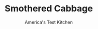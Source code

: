 ---
layout: ../../layouts/MarkdownPostLayout.astro
title: Smothered Cabbage
author: America's Test Kitchen
pubDate: 2023-03-15
description: "Who knew such humble ingredients could be so satisfying?"
image_url: https://res.cloudinary.com/hksqkdlah/image/upload/ar_1:1,c_fill,dpr_2.0,f_auto,fl_lossy.progressive.strip_profile,g_faces:auto,q_auto:low,w_344/35242_sfs-smothered-cabbage-5
tags: ["Side Dishes","Potatoes","Vegetables"]
calories: 1225
protein: 5
carbohydrates: 24
fats: 
fiber: 6
ingredients: ["5 tablespoons, unsalted butter","1 , onion, sliced thin","1 large head, green cabbage (3 pounds), cored and cut into 1-inch pieces","1 1/2 cups, chicken broth","10 ounces, Yukon Gold potatoes, peeled and cut into 1-inch pieces","1 1/2 teaspoons, salt","1/2 teaspoon, pepper"]
serves: 6
time: "45 minutes"
instructions: ["Melt butter in Dutch oven over medium heat. Add onion and cook until soft, about 4 minutes. Stir in cabbage, broth, potatoes, salt, and pepper and bring to boil. Reduce heat to medium-low, cover, and simmer until cabbage is wilted and potatoes are fork-tender, 12 to 15 minutes, stirring occasionally.","Increase heat to medium-high, uncover, and cook until liquid has nearly evaporated, about 12 minutes, gently stirring occasionally with rubber spatula. Serve."]
nutrition: ["668 mg Potassium","108 mg Phosphorus","104 mg Calcium","1 mg Iron","42 mg Magnesium","712 mg Sodium","10 g Fat","1 mg Niacin (B3)","2 g Monounsaturated","93 mg Vitamin C","27 mg Cholesterol","6 g Saturated","6 g Fiber","110 µg Folate (food)","9 g Sugars","174 µg Vitamin K","313 g Water","24 g Carbs","110 µg Folate equivalent (total)","5 g Protein","92 µg Vitamin A","204 kcal Energy","1225 calories"]
notes: "We recommend buying larger Yukon Gold potatoes to ensure that you can cut 1-inch pieces. Potatoes cut smaller will overcook."
---